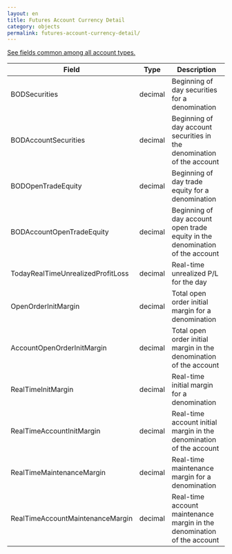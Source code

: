 ```yaml
---
layout: en
title: Futures Account Currency Detail
category: objects
permalink: futures-account-currency-detail/
---
```


[See fields common among all account types.](../account-currency-detail/)

| Field                             | Type    | Description |
| --------------------------------- | ------- | ----------- |
| BODSecurities                     | decimal | Beginning of day securities for a denomination |
| BODAccountSecurities              | decimal | Beginning of day account securities in the denomination of the account |
| BODOpenTradeEquity                | decimal | Beginning of day trade equity for a denomination |
| BODAccountOpenTradeEquity         | decimal | Beginning of day account open trade equity in the denomination of the account |
| TodayRealTimeUnrealizedProfitLoss | decimal | Real-time unrealized P/L for the day |
| OpenOrderInitMargin               | decimal | Total open order initial margin for a denomination |
| AccountOpenOrderInitMargin        | decimal | Total open order initial margin in the denomination of the account |
| RealTimeInitMargin                | decimal | Real-time initial margin for a denomination |
| RealTimeAccountInitMargin         | decimal | Real-time account initial margin in the denomination of the account |
| RealTimeMaintenanceMargin         | decimal | Real-time maintenance margin for a denomination |
| RealTimeAccountMaintenanceMargin  | decimal | Real-time account maintenance margin in the denomination of the account |